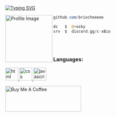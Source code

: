 <a href="https://c-x.bio"><img src="https://readme-typing-svg.demolab.com?font=Silkscreen&pause=1000&color=FFFFFF&width=435&lines=C-X.bio+Service" alt="Typing SVG" /></a>

<img align="left" src="https://files.catbox.moe/yaz47h.png" width="147" alt="Profile Image" /> 



```powershell
github.com/briocheeeee
```
```php
dc   $  @+osky
srv  $  discord.gg/c-xBio
```
## 
&zwnj;


<h3 align="left">Languages:</h3>
<p align="left">
<a href="https://developer.mozilla.org/fr/docs/Learn/HTML" target="_blank" rel="noreferrer"> <img src="https://cdn-icons-png.flaticon.com/512/732/732212.png" alt="html" width="40" height="40"/> </a>
<a href="https://developer.mozilla.org/fr/docs/Web/CSS" target="_blank" rel="noreferrer"> <img src="https://static-00.iconduck.com/assets.00/css-3-icon-1755x2048-oq1al28k.png" alt="css" width="40" height="40"/> </a>
<a href="https://developer.mozilla.org/fr/docs/Learn/Getting_started_with_the_web/JavaScript_basics" target="_blank" rel="noreferrer"> <img src="https://www.javascripttutoring.com/images/jslogo.png" alt="javascript" width="40" height="40"/> </a>
</p>

<a href="https://buymeacoffee.com/briocheeeee" target="_blank"><img src="https://cdn.buymeacoffee.com/buttons/v2/default-yellow.png" alt="Buy Me A Coffee" style="height: 80px !important;width: 237px !important;" ></a>
